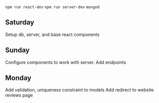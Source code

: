 `npm run react-dev`
`npm run server-dev`
`mongod`

## Saturday
Setup db, server, and base react components

## Sunday
Configure components to work with server.
Add endpoints

## Monday
Add validation, uniqueness constraint to models
Add redirect to website reviews page